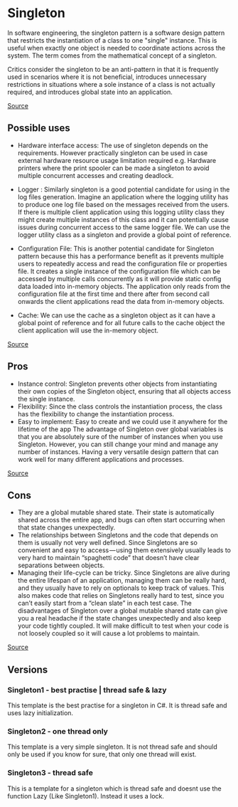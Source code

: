 # Singleton

In software engineering, the singleton pattern is a software design pattern that restricts the instantiation of a class to one "single" instance. This is useful when exactly one object is needed to coordinate actions across the system. The term comes from the mathematical concept of a singleton.

Critics consider the singleton to be an anti-pattern in that it is frequently used in scenarios where it is not beneficial, introduces unnecessary restrictions in situations where a sole instance of a class is not actually required, and introduces global state into an application.

[Source](https://en.wikipedia.org/wiki/Singleton_pattern)

## Possible uses

- Hardware interface access: The use of singleton depends on the requirements. However practically singleton can be used in case external hardware resource usage limitation required e.g. Hardware printers where the print spooler can be made a singleton to avoid multiple concurrent accesses and creating deadlock.

- Logger : Similarly singleton is a good potential candidate for using in the log files generation. Imagine an application where the logging utility has to produce one log file based on the messages received from the users. If there is multiple client application using this logging utility class they might create multiple instances of this class and it can potentially cause issues during concurrent access to the same logger file. We can use the logger utility class as a singleton and provide a global point of reference.

- Configuration File: This is another potential candidate for Singleton pattern because this has a performance benefit as it prevents multiple users to repeatedly access and read the configuration file or properties file. It creates a single instance of the configuration file which can be accessed by multiple calls concurrently as it will provide static config data loaded into in-memory objects. The application only reads from the configuration file at the first time and there after from second call onwards the client applications read the data from in-memory objects.

- Cache: We can use the cache as a singleton object as it can have a global point of reference and for all future calls to the cache object the client application will use the in-memory object.

[Source](https://dzone.com/articles/singleton-design-pattern-%E2%80%93)

## Pros

- Instance control: Singleton prevents other objects from instantiating their own copies of the Singleton object, ensuring that all objects access the single instance.
- Flexibility: Since the class controls the instantiation process, the class has the flexibility to change the instantiation process.
- Easy to implement: Easy to create and we could use it anywhere for the lifetime of the app The advantage of Singleton over global variables is that you are absolutely sure of the number of instances when you use Singleton. However, you can still change your mind and manage any number of instances. Having a very versatile design pattern that can work well for many different applications and processes.

[Source](https://why.workwithmad.com/pros-and-cons-of-singleton/)

## Cons

- They are a global mutable shared state. Their state is automatically shared across the entire app, and bugs can often start occurring when that state changes unexpectedly.
- The relationships between Singletons and the code that depends on them is usually not very well defined. Since Singletons are so convenient and easy to access — using them extensively usually leads to very hard to maintain “spaghetti code” that doesn’t have clear separations between objects.
- Managing their life-cycle can be tricky. Since Singletons are alive during the entire lifespan of an application, managing them can be really hard, and they usually have to rely on optionals to keep track of values. This also makes code that relies on Singletons really hard to test, since you can’t easily start from a “clean slate” in each test case. The disadvantages of Singleton over a global mutable shared state can give you a real headache if the state changes unexpectedly and also keep your code tightly coupled. It will make difficult to test when your code is not loosely coupled so it will cause a lot problems to maintain.

[Source](https://why.workwithmad.com/pros-and-cons-of-singleton/)

## Versions

### Singleton1 - best practise | thread safe & lazy

This template is the best practise for a singleton in C#. It is thread safe and uses lazy initialization.

### Singleton2 - one thread only

This template is a very simple singleton. It is not thread safe and should only be used if you know for sure, that only one thread will exist. 

### Singleton3 - thread safe

This is a template for a singleton which is thread safe and doesnt use the function Lazy (Like Singleton1). Instead it uses a lock. 

